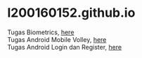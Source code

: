 # l200160152.github.io

Tugas Biometrics, <a href = 'https://sevl02.github.io/fingerprint/'> here </a>
<br>Tugas Android Mobile Volley, <a href = 'https://sevl02.github.io/android/'> here</a>
<br>Tugas Android Login dan Register, <a href = 'https://sevl02.github.io/android/login_and_registration/index.html'> here</a>
